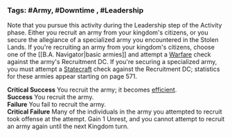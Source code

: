 ### Tags: #Army, #Downtime , #Leadership 

Note that you pursue this activity during the Leadership step of the Activity phase. Either you recruit an army from your kingdom's citizens, or you secure the allegiance of a specialized army you encountered in the Stolen Lands. If you're recruiting an army from your kingdom's citizens, choose one of the [[B.A. Navigator|basic armies]] and attempt a [Warfare](https://2e.aonprd.com/Skills.aspx?ID=32) check against the army's Recruitment DC. If you're securing a specialized army, you must attempt a [Statecraft](https://2e.aonprd.com/Skills.aspx?ID=30) check against the Recruitment DC; statistics for these armies appear starting on page 571.  
  
**Critical Success** You recruit the army; it becomes [efficient](https://2e.aonprd.com/Conditions.aspx?ID=47).  
**Success** You recruit the army.  
**Failure** You fail to recruit the army.  
**Critical Failure** Many of the individuals in the army you attempted to recruit took offense at the attempt. Gain 1 Unrest, and you cannot attempt to recruit an army again until the next Kingdom turn.

